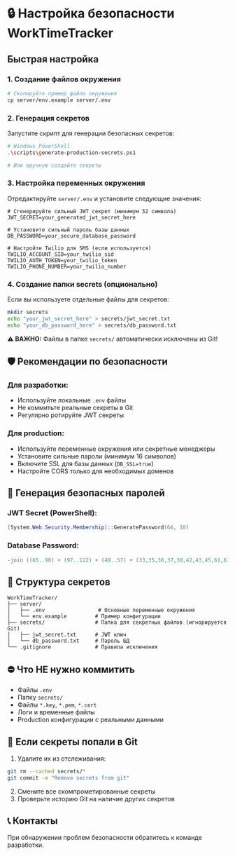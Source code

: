 # 🔒 Настройка безопасности WorkTimeTracker

## Быстрая настройка

### 1. Создание файлов окружения

```bash
# Скопируйте пример файла окружения
cp server/env.example server/.env
```

### 2. Генерация секретов

Запустите скрипт для генерации безопасных секретов:

```bash
# Windows PowerShell
.\scripts\generate-production-secrets.ps1

# Или вручную создайте секреты
```

### 3. Настройка переменных окружения

Отредактируйте `server/.env` и установите следующие значения:

```env
# Сгенерируйте сильный JWT секрет (минимум 32 символа)
JWT_SECRET=your_generated_jwt_secret_here

# Установите сильный пароль базы данных
DB_PASSWORD=your_secure_database_password

# Настройте Twilio для SMS (если используется)
TWILIO_ACCOUNT_SID=your_twilio_sid
TWILIO_AUTH_TOKEN=your_twilio_token
TWILIO_PHONE_NUMBER=your_twilio_number
```

### 4. Создание папки secrets (опционально)

Если вы используете отдельные файлы для секретов:

```bash
mkdir secrets
echo "your_jwt_secret_here" > secrets/jwt_secret.txt
echo "your_db_password_here" > secrets/db_password.txt
```

**⚠️ ВАЖНО:** Файлы в папке `secrets/` автоматически исключены из Git!

## 🛡️ Рекомендации по безопасности

### Для разработки:
- Используйте локальные `.env` файлы
- Не коммитьте реальные секреты в Git
- Регулярно ротируйте JWT секреты

### Для production:
- Используйте переменные окружения или секретные менеджеры
- Установите сильные пароли (минимум 16 символов)
- Включите SSL для базы данных (`DB_SSL=true`)
- Настройте CORS только для необходимых доменов

## 🔑 Генерация безопасных паролей

### JWT Secret (PowerShell):
```powershell
[System.Web.Security.Membership]::GeneratePassword(64, 10)
```

### Database Password:
```powershell
-join ((65..90) + (97..122) + (48..57) + (33,35,36,37,38,42,43,45,61,63,64) | Get-Random -Count 24 | % {[char]$_})
```

## 📁 Структура секретов

```
WorkTimeTracker/
├── server/
│   ├── .env                 # Основные переменные окружения
│   └── env.example         # Пример конфигурации
├── secrets/                # Папка для секретных файлов (игнорируется Git)
│   ├── jwt_secret.txt      # JWT ключ
│   └── db_password.txt     # Пароль БД
└── .gitignore              # Правила исключения
```

## ⛔ Что НЕ нужно коммитить

- Файлы `.env`
- Папку `secrets/`
- Файлы `*.key`, `*.pem`, `*.cert`
- Логи и временные файлы
- Production конфигурации с реальными данными

## 🚨 Если секреты попали в Git

1. Удалите их из отслеживания:
```bash
git rm --cached secrets/*
git commit -m "Remove secrets from git"
```

2. Смените все скомпрометированные секреты
3. Проверьте историю Git на наличие других секретов

## 📞 Контакты

При обнаружении проблем безопасности обратитесь к команде разработки. 